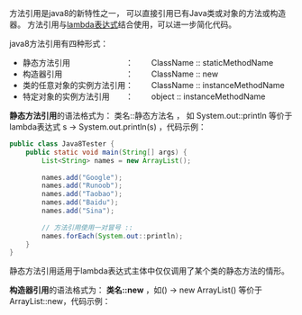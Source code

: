 方法引用是java8的新特性之一， 可以直接引用已有Java类或对象的方法或构造器。
方法引用与[lambda表达式](https://www.jianshu.com/p/8d7f98116693)结合使用，可以进一步简化代码。

java8方法引用有四种形式：

- 静态方法引用　　　　　　　：　 　ClassName :: staticMethodName
- 构造器引用　　　　　　　　：　 　ClassName :: new
- 类的任意对象的实例方法引用：　 　ClassName :: instanceMethodName
- 特定对象的实例方法引用　　：　 　object :: instanceMethodName

**静态方法引用**的语法格式为： 类名::静态方法名 ，
如 System.out::println 等价于 lambda表达式 s -> System.out.println(s) ，代码示例：

```java
public class Java8Tester {
    public static void main(String[] args) {
        List<String> names = new ArrayList();
        
        names.add("Google");
        names.add("Runoob");
        names.add("Taobao");
        names.add("Baidu");
        names.add("Sina");
        
        // 方法引用使用一对冒号 ::
        names.forEach(System.out::println);
    }
}
```

静态方法引用适用于lambda表达式主体中仅仅调用了某个类的静态方法的情形。



**构造器引用**的语法格式为： **类名::new** ，如() -> new ArrayList<String>() 等价于 ArrayList<String>::new，代码示例：

